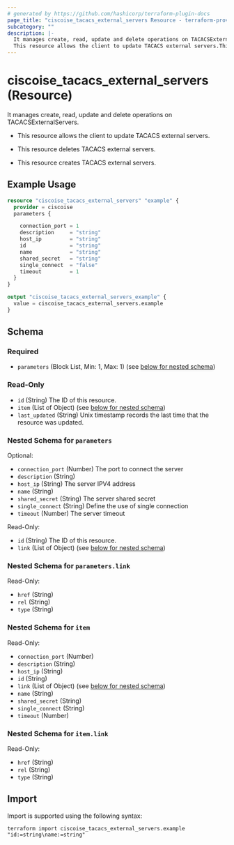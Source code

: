 ```yaml
---
# generated by https://github.com/hashicorp/terraform-plugin-docs
page_title: "ciscoise_tacacs_external_servers Resource - terraform-provider-ciscoise"
subcategory: ""
description: |-
  It manages create, read, update and delete operations on TACACSExternalServers.
  This resource allows the client to update TACACS external servers.This resource deletes TACACS external servers.This resource creates TACACS external servers.
---
```


# ciscoise_tacacs_external_servers (Resource)

It manages create, read, update and delete operations on TACACSExternalServers.

- This resource allows the client to update TACACS external servers.

- This resource deletes TACACS external servers.

- This resource creates TACACS external servers.

## Example Usage

```terraform
resource "ciscoise_tacacs_external_servers" "example" {
  provider = ciscoise
  parameters {

    connection_port = 1
    description     = "string"
    host_ip         = "string"
    id              = "string"
    name            = "string"
    shared_secret   = "string"
    single_connect  = "false"
    timeout         = 1
  }
}

output "ciscoise_tacacs_external_servers_example" {
  value = ciscoise_tacacs_external_servers.example
}
```

<!-- schema generated by tfplugindocs -->
## Schema

### Required

- `parameters` (Block List, Min: 1, Max: 1) (see [below for nested schema](#nestedblock--parameters))

### Read-Only

- `id` (String) The ID of this resource.
- `item` (List of Object) (see [below for nested schema](#nestedatt--item))
- `last_updated` (String) Unix timestamp records the last time that the resource was updated.

<a id="nestedblock--parameters"></a>
### Nested Schema for `parameters`

Optional:

- `connection_port` (Number) The port to connect the server
- `description` (String)
- `host_ip` (String) The server IPV4 address
- `name` (String)
- `shared_secret` (String) The server shared secret
- `single_connect` (String) Define the use of single connection
- `timeout` (Number) The server timeout

Read-Only:

- `id` (String) The ID of this resource.
- `link` (List of Object) (see [below for nested schema](#nestedatt--parameters--link))

<a id="nestedatt--parameters--link"></a>
### Nested Schema for `parameters.link`

Read-Only:

- `href` (String)
- `rel` (String)
- `type` (String)



<a id="nestedatt--item"></a>
### Nested Schema for `item`

Read-Only:

- `connection_port` (Number)
- `description` (String)
- `host_ip` (String)
- `id` (String)
- `link` (List of Object) (see [below for nested schema](#nestedobjatt--item--link))
- `name` (String)
- `shared_secret` (String)
- `single_connect` (String)
- `timeout` (Number)

<a id="nestedobjatt--item--link"></a>
### Nested Schema for `item.link`

Read-Only:

- `href` (String)
- `rel` (String)
- `type` (String)

## Import

Import is supported using the following syntax:

```shell
terraform import ciscoise_tacacs_external_servers.example "id:=string\name:=string"
```
